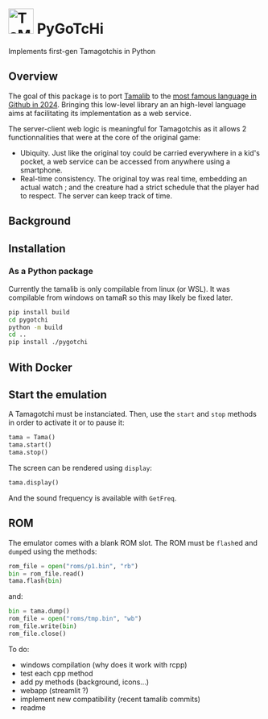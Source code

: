 # <img src="https://static.wikia.nocookie.net/tamagotchi/images/7/7c/Nyorotchi_anim_gen1.gif/revision/latest?cb=20181014132249" alt="TaMaGoTcHi" width="50"/> PyGoTcHi

Implements first-gen Tamagotchis in Python

## Overview

The goal of this package is to port [Tamalib](https://github.com/jcrona/tamalib) to the [most famous language in Github in 2024](https://github.blog/news-insights/octoverse/octoverse-2024/). Bringing this low-level library an an high-level language aims at facilitating its implementation as a web service.

The server-client web logic is meaningful for Tamagotchis as it allows 2 functionnalities that were at the core of the original game:

- Ubiquity. Just like the original toy could be carried everywhere in a kid's pocket, a web service can be accessed from anywhere using a smartphone.
- Real-time consistency. The original toy was real time, embedding an actual watch ; and the creature had a strict schedule that the player had to respect. The server can keep track of time.

## Background

<!--

- TamaLib
- ArduinoGotchi
- C++...
- TamaR
    - automatic care: will not be implemented here but looking forward to see the same as tamaR
    - p2 conversion: now useless
- New ROMs !

-->

## Installation

### As a Python package

Currently the tamalib is only compilable from linux (or WSL). It was compilable from windows on tamaR so this may likely be fixed later.

```sh
pip install build
cd pygotchi
python -m build
cd ..
pip install ./pygotchi
```

## With Docker


## Start the emulation

A Tamagotchi must be instanciated. Then, use the `start` and `stop` methods in order to activate it or to pause it:

```py
tama = Tama()
tama.start()
tama.stop()
```

The screen can be rendered using `display`:

```py
tama.display()
```

And the sound frequency is available with `GetFreq`.

## ROM

The emulator comes with a blank ROM slot. The ROM must be `flash`ed and `dump`ed using the methods:

```py
rom_file = open("roms/p1.bin", "rb")
bin = rom_file.read() 
tama.flash(bin)
```

and:

```py
bin = tama.dump()
rom_file = open("roms/tmp.bin", "wb")  
rom_file.write(bin)  
rom_file.close()
```

To do:

- windows compilation (why does it work with rcpp)
- test each cpp method
- add py methods (background, icons...)
- webapp (streamlit ?)
- implement new compatibility (recent tamalib commits)
- readme